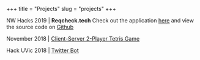 +++
title = "Projects"
slug = "projects"
+++

NW Hacks 2019 | **Reqcheck.tech** Check out the application [here](https://www.reqcheck.tech/) and view the source code on [Github](https://github.com/reqcheck)

November 2018 | [Client-Server 2-Player Tetris Game](https://github.com/tmastrom/Tetris)

Hack UVic 2018 | [Twitter Bot](https://github.com/tmastrom/goldenhr)

